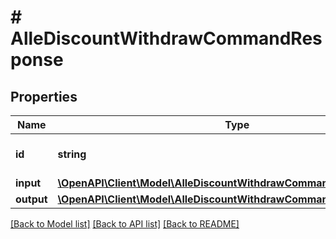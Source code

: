 # # AlleDiscountWithdrawCommandResponse

## Properties

Name | Type | Description | Notes
------------ | ------------- | ------------- | -------------
**id** | **string** | The id of the command. | [optional]
**input** | [**\OpenAPI\Client\Model\AlleDiscountWithdrawCommandResponseInput**](AlleDiscountWithdrawCommandResponseInput.md) |  | [optional]
**output** | [**\OpenAPI\Client\Model\AlleDiscountWithdrawCommandResponseOutput**](AlleDiscountWithdrawCommandResponseOutput.md) |  | [optional]

[[Back to Model list]](../../README.md#models) [[Back to API list]](../../README.md#endpoints) [[Back to README]](../../README.md)
